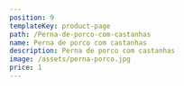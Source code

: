 ```yaml
---
position: 9
templateKey: product-page
path: /Perna-de-porco-com-castanhas
name: Perna de porco com castanhas
description: Perna de porco com castanhas
image: /assets/perna-porco.jpg
price: 1
---
```


